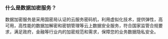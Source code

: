 ### 什么是数据加密服务？
数据加密服务是采用国密局认证的云服务密码机，利用虚拟化技术，提供弹性，高可用，高性能的数据加解密和密钥管理等云上数据安全服务，符合国家监管合规要求，满足政府，金融等行业内的加密规范和需求，保障您的业务数据隐私安全。